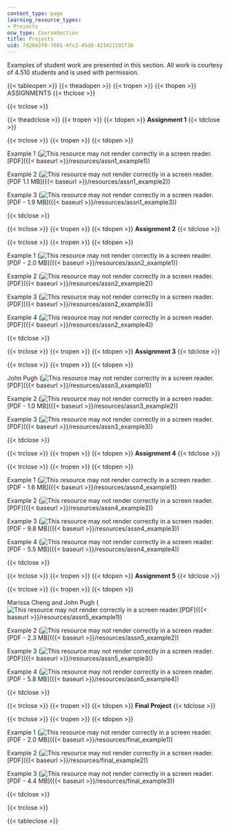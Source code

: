 ```yaml
---
content_type: page
learning_resource_types:
- Projects
ocw_type: CourseSection
title: Projects
uid: 7d2043f0-7601-4fc2-45dd-423421181f3b
---
```


Examples of student work are presented in this section. All work is courtesy of 4.510 students and is used with permission.

{{< tableopen >}}
{{< theadopen >}}
{{< tropen >}}
{{< thopen >}}
ASSIGNMENTS
{{< thclose >}}

{{< trclose >}}

{{< theadclose >}}
{{< tropen >}}
{{< tdopen >}}
**Assignment 1**
{{< tdclose >}}

{{< trclose >}}
{{< tropen >}}
{{< tdopen >}}


Example 1 (![This resource may not render correctly in a screen reader.](/images/inacessible.gif)[PDF]({{< baseurl >}}/resources/assn1_example1))

Example 2 (![This resource may not render correctly in a screen reader.](/images/inacessible.gif)[PDF 1.1 MB]({{< baseurl >}}/resources/assn1_example2))

Example 3 (![This resource may not render correctly in a screen reader.](/images/inacessible.gif)[PDF - 1.9 MB]({{< baseurl >}}/resources/assn1_example3))


{{< tdclose >}}

{{< trclose >}}
{{< tropen >}}
{{< tdopen >}}
**Assignment 2**
{{< tdclose >}}

{{< trclose >}}
{{< tropen >}}
{{< tdopen >}}


Example 1 (![This resource may not render correctly in a screen reader.](/images/inacessible.gif)[PDF - 2.0 MB]({{< baseurl >}}/resources/assn2_example1))

Example 2 (![This resource may not render correctly in a screen reader.](/images/inacessible.gif)[PDF]({{< baseurl >}}/resources/assn2_example2))

Example 3 (![This resource may not render correctly in a screen reader.](/images/inacessible.gif)[PDF]({{< baseurl >}}/resources/assn2_example3))

Example 4 (![This resource may not render correctly in a screen reader.](/images/inacessible.gif)[PDF]({{< baseurl >}}/resources/assn2_example4))


{{< tdclose >}}

{{< trclose >}}
{{< tropen >}}
{{< tdopen >}}
**Assignment 3**
{{< tdclose >}}

{{< trclose >}}
{{< tropen >}}
{{< tdopen >}}


John Pugh (![This resource may not render correctly in a screen reader.](/images/inacessible.gif)[PDF]({{< baseurl >}}/resources/assn3_example1))

Example 2 (![This resource may not render correctly in a screen reader.](/images/inacessible.gif)[PDF - 1.0 MB]({{< baseurl >}}/resources/assn3_example2))

Example 3 (![This resource may not render correctly in a screen reader.](/images/inacessible.gif)[PDF]({{< baseurl >}}/resources/assn3_example3))


{{< tdclose >}}

{{< trclose >}}
{{< tropen >}}
{{< tdopen >}}
**Assignment 4**
{{< tdclose >}}

{{< trclose >}}
{{< tropen >}}
{{< tdopen >}}


Example 1 (![This resource may not render correctly in a screen reader.](/images/inacessible.gif)[PDF - 1.6 MB]({{< baseurl >}}/resources/assn4_example1))

Example 2 (![This resource may not render correctly in a screen reader.](/images/inacessible.gif)[PDF]({{< baseurl >}}/resources/assn4_example2))

Example 3 (![This resource may not render correctly in a screen reader.](/images/inacessible.gif)[PDF - 9.8 MB]({{< baseurl >}}/resources/assn4_example3))

Example 4 (![This resource may not render correctly in a screen reader.](/images/inacessible.gif)[PDF - 5.5 MB]({{< baseurl >}}/resources/assn4_example4))


{{< tdclose >}}

{{< trclose >}}
{{< tropen >}}
{{< tdopen >}}
**Assignment 5**
{{< tdclose >}}

{{< trclose >}}
{{< tropen >}}
{{< tdopen >}}


Marissa Cheng and John Pugh (![This resource may not render correctly in a screen reader.](/images/inacessible.gif)[PDF]({{< baseurl >}}/resources/assn5_example1))

Example 2 (![This resource may not render correctly in a screen reader.](/images/inacessible.gif)[PDF - 2.3 MB]({{< baseurl >}}/resources/assn5_example2))

Example 3 (![This resource may not render correctly in a screen reader.](/images/inacessible.gif)[PDF]({{< baseurl >}}/resources/assn5_example3))

Example 4 (![This resource may not render correctly in a screen reader.](/images/inacessible.gif)[PDF - 5.8 MB]({{< baseurl >}}/resources/assn5_example4))


{{< tdclose >}}

{{< trclose >}}
{{< tropen >}}
{{< tdopen >}}
**Final Project**
{{< tdclose >}}

{{< trclose >}}
{{< tropen >}}
{{< tdopen >}}


Example 1 (![This resource may not render correctly in a screen reader.](/images/inacessible.gif)[PDF - 2.0 MB]({{< baseurl >}}/resources/final_example1))

Example 2 (![This resource may not render correctly in a screen reader.](/images/inacessible.gif)[PDF]({{< baseurl >}}/resources/final_example2))

Example 3 (![This resource may not render correctly in a screen reader.](/images/inacessible.gif)[PDF - 4.4 MB]({{< baseurl >}}/resources/final_example3))


{{< tdclose >}}

{{< trclose >}}

{{< tableclose >}}
